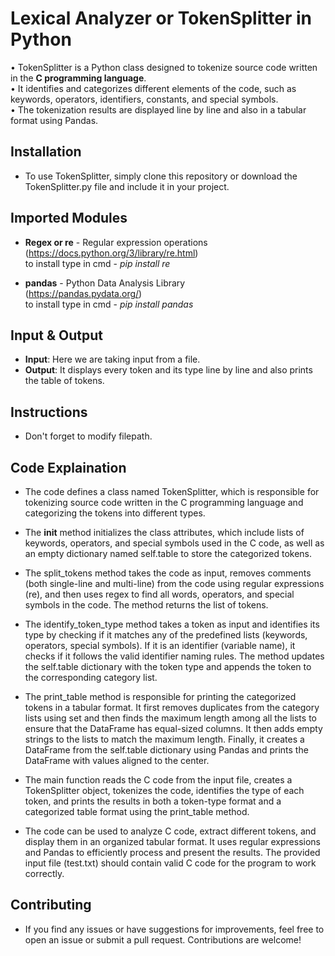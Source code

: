 # Lexical Analyzer or TokenSplitter in Python
•	TokenSplitter is a Python class designed to tokenize source code written in the **C programming language**.  
•	It identifies and categorizes different elements of the code, such as keywords, operators, identifiers, constants, and special symbols.  
•	The tokenization results are displayed line by line and also in a tabular format using Pandas.

## Installation
- To use TokenSplitter, simply clone this repository or download the TokenSplitter.py file and include it in your project.
## Imported Modules
- **Regex or re** - Regular expression operations  
  (https://docs.python.org/3/library/re.html)  
  to install type in cmd - _pip install re_  

 - **pandas** -  Python Data Analysis Library  
  (https://pandas.pydata.org/)  
   to install type in cmd - _pip install pandas_  

## Input & Output
- **Input**: Here we are taking input from a file.
- **Output**: It displays every token and its type line by line and also prints the table of tokens.

## Instructions
- Don't forget to modify filepath.

## Code Explaination
- The code defines a class named TokenSplitter, which is responsible for tokenizing source code written in the C programming language and categorizing the tokens into different types.

- The __init__ method initializes the class attributes, which include lists of keywords, operators, and special symbols used in the C code, as well as an empty dictionary named self.table to store the categorized tokens.

- The split_tokens method takes the code as input, removes comments (both single-line and multi-line) from the code using regular expressions (re), and then uses regex to find all words, operators, and special symbols in the code. The method returns the list of tokens.

- The identify_token_type method takes a token as input and identifies its type by checking if it matches any of the predefined lists (keywords, operators, special symbols). If it is an identifier (variable name), it checks if it follows the valid identifier naming rules. The method updates the self.table dictionary with the token type and appends the token to the corresponding category list.

- The print_table method is responsible for printing the categorized tokens in a tabular format. It first removes duplicates from the category lists using set and then finds the maximum length among all the lists to ensure that the DataFrame has equal-sized columns. It then adds empty strings to the lists to match the maximum length. Finally, it creates a DataFrame from the self.table dictionary using Pandas and prints the DataFrame with values aligned to the center.

- The main function reads the C code from the input file, creates a TokenSplitter object, tokenizes the code, identifies the type of each token, and prints the results in both a token-type format and a categorized table format using the print_table method.

- The code can be used to analyze C code, extract different tokens, and display them in an organized tabular format. It uses regular expressions and Pandas to efficiently process and present the results. The provided input file (test.txt) should contain valid C code for the program to work correctly.

## Contributing
- If you find any issues or have suggestions for improvements, feel free to open an issue or submit a pull request. Contributions are welcome!
